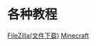 # 各种教程
[FileZilla(文件下载)](FileZilla%E4%BD%BF%E7%94%A8%E6%95%99%E7%A8%8B.md)
[Minecraft](Minecraft.md)
